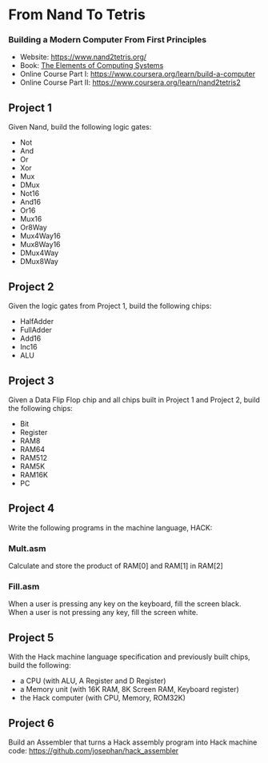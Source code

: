 # From Nand To Tetris
### Building a Modern Computer From First Principles

* Website: https://www.nand2tetris.org/
* Book: [The Elements of Computing Systems](https://mitpress.mit.edu/books/elements-computing-systems)
* Online Course Part I: https://www.coursera.org/learn/build-a-computer
* Online Course Part II: https://www.coursera.org/learn/nand2tetris2

## Project 1

Given Nand, build the following logic gates:
* Not
* And
* Or
* Xor
* Mux
* DMux
* Not16
* And16
* Or16
* Mux16
* Or8Way
* Mux4Way16
* Mux8Way16
* DMux4Way
* DMux8Way

## Project 2

Given the logic gates from Project 1, build the following chips:
* HalfAdder
* FullAdder
* Add16
* Inc16
* ALU

## Project 3
Given a Data Flip Flop chip and all chips built in Project 1 and Project 2, build the following chips:
* Bit
* Register
* RAM8
* RAM64
* RAM512
* RAM5K
* RAM16K
* PC

## Project 4
Write the following programs in the machine language, HACK:
### Mult.asm
Calculate and store the product of RAM[0] and RAM[1] in RAM[2]
### Fill.asm
When a user is pressing any key on the keyboard, fill the screen black.
When a user is not pressing any key, fill the screen white.

## Project 5
With the Hack machine language specification and previously built chips, build the following:
* a CPU (with ALU, A Register and D Register)
* a Memory unit (with 16K RAM, 8K Screen RAM, Keyboard register)
* the Hack computer (with CPU, Memory, ROM32K)

## Project 6
Build an Assembler that turns a Hack assembly program into Hack machine code:
https://github.com/josephan/hack_assembler
